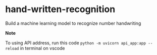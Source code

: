 # hand-written-recognition
Build a machine learning model to recognize number handwriting

**Note**

To using API address, run this code `python -m uvicorn api_app:app --reload` in terminal on vscode
